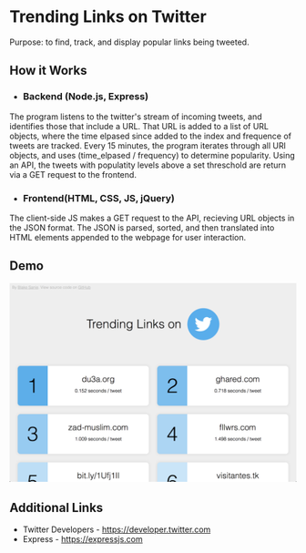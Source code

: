 # Trending Links on Twitter
Purpose: to find, track, and display popular links being tweeted.

## How it Works
* ### Backend (Node.js, Express)
The program listens to the twitter's stream of incoming tweets, and identifies those that include a URL. That URL is added to a list of URL objects, where the time elpased since added to the index and frequence of tweets are tracked. Every 15 minutes, the program iterates through all URl objects, and uses (time_elpased / frequency) to determine popularity. Using an API, the tweets with populatity levels above a set threschold are return via a GET request to the frontend.
* ### Frontend(HTML, CSS, JS, jQuery)
The client-side JS makes a GET request to the API, recieving URL objects in the JSON format. The JSON is parsed, sorted, and then translated into HTML elements appended to the webpage for user interaction. 

## Demo
<img src="./demo.png" style="width: 100vw">

## Additional Links
* Twitter Developers - https://developer.twitter.com
* Express - https://expressjs.com
